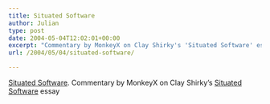 ```yaml
---
title: Situated Software
author: Julian
type: post
date: 2004-05-04T12:02:01+00:00
excerpt: "Commentary by MonkeyX on Clay Shirky's 'Situated Software' essay"
url: /2004/05/04/situated-software/

---
```

[Situated Software][1]. Commentary by MonkeyX on Clay Shirky&#8217;s [Situated Software][2] essay

 [1]: http://www.monkeyx.com/archives/scitech/situated_software.html
 [2]: http://www.shirky.com/writings/situated_software.html
